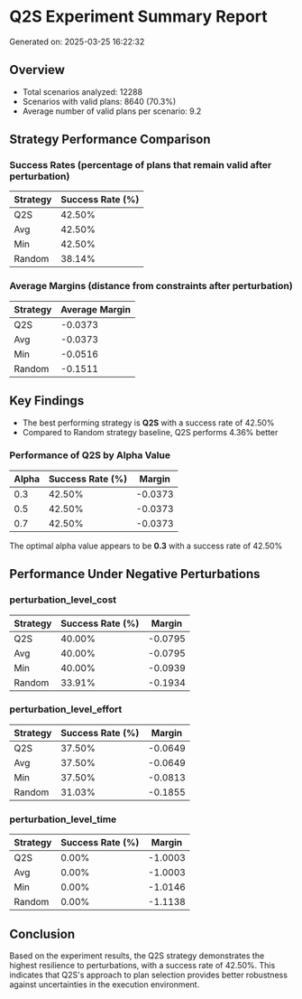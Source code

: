 # Q2S Experiment Summary Report
Generated on: 2025-03-25 16:22:32

## Overview
- Total scenarios analyzed: 12288
- Scenarios with valid plans: 8640 (70.3%)
- Average number of valid plans per scenario: 9.2

## Strategy Performance Comparison

### Success Rates (percentage of plans that remain valid after perturbation)
| Strategy | Success Rate (%) |
|----------|-----------------|
| Q2S | 42.50% |
| Avg | 42.50% |
| Min | 42.50% |
| Random | 38.14% |

### Average Margins (distance from constraints after perturbation)
| Strategy | Average Margin |
|----------|---------------|
| Q2S | -0.0373 |
| Avg | -0.0373 |
| Min | -0.0516 |
| Random | -0.1511 |

## Key Findings
- The best performing strategy is **Q2S** with a success rate of 42.50%
- Compared to Random strategy baseline, Q2S performs 4.36% better

### Performance of Q2S by Alpha Value
| Alpha | Success Rate (%) | Margin |
|-------|-----------------|--------|
| 0.3 | 42.50% | -0.0373 |
| 0.5 | 42.50% | -0.0373 |
| 0.7 | 42.50% | -0.0373 |

The optimal alpha value appears to be **0.3** with a success rate of 42.50%

## Performance Under Negative Perturbations

### perturbation_level_cost
| Strategy | Success Rate (%) | Margin |
|----------|-----------------|--------|
| Q2S | 40.00% | -0.0795 |
| Avg | 40.00% | -0.0795 |
| Min | 40.00% | -0.0939 |
| Random | 33.91% | -0.1934 |

### perturbation_level_effort
| Strategy | Success Rate (%) | Margin |
|----------|-----------------|--------|
| Q2S | 37.50% | -0.0649 |
| Avg | 37.50% | -0.0649 |
| Min | 37.50% | -0.0813 |
| Random | 31.03% | -0.1855 |

### perturbation_level_time
| Strategy | Success Rate (%) | Margin |
|----------|-----------------|--------|
| Q2S | 0.00% | -1.0003 |
| Avg | 0.00% | -1.0003 |
| Min | 0.00% | -1.0146 |
| Random | 0.00% | -1.1138 |

## Conclusion
Based on the experiment results, the Q2S strategy demonstrates the highest resilience to perturbations,
with a success rate of 42.50%. This indicates that Q2S's approach to plan selection
provides better robustness against uncertainties in the execution environment.
